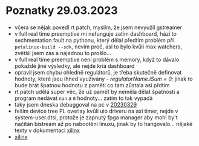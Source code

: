 # Poznatky 29.03.2023

- včera se nějak povedl rt patch, myslím, že jsem nevyužil gstreamer
- v full real time preemptive mi nefunguje zatím dashboard, hází to sechmentation fault na pythonu, který dělal předtím problém při `petalinux-build --sdk`, nevím proč, asi to bylo kvůli max watchers, zvětšil jsem zas a najednou to prošlo...
- v full real time preemptive není problém s memory, když to dávalo pokaždé jiné výsledky, ale nejde kria dashboard
- opravil jsem chybu ohledně regulátorů, je třeba skutečně definovat hodnoty, které jsou ihned využívány - _regulatorName.iSum = 0;_ jinak to bude brát špatnou hodnotu z paměti co tam zůstala asi přdtím
- rt patch udělá super věc, že už paměť by neměla dělat špatnosti a program nedávat `nan` a `0` hodnoty... zatím to tak vypadá
- taky jsem dneska debuggoval na pc v [20230329](./code/20230329/)
- řeším device tree PL overlay kvůli uio driveru na axi timer, nejde v system-user.dtsi, protože je zapnutý fpga manager aby mohl by't načítán bistream až po nabootění linuxu, jinak by to hangovalo... nějaké texty v dokumentaci [xilinx](https://docs.xilinx.com/r/en-US/ug1144-petalinux-tools-reference-guide/FPGA-Manager-Configuration-and-Usage-for-Zynq-7000-Devices-and-Zynq-UltraScale-MPSoC)
- [xilinx](https://docs.xilinx.com/r/en-US/ug1144-petalinux-tools-reference-guide/DTG-Settings)
